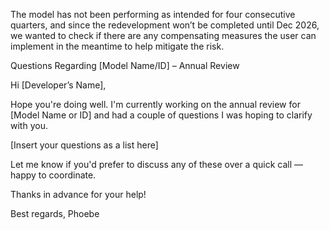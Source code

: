 The model has not been performing as intended for four consecutive quarters, and since the redevelopment won’t be completed until Dec 2026, we wanted to check if there are any compensating measures the user can implement in the meantime to help mitigate the risk.

Questions Regarding [Model Name/ID] – Annual Review

Hi [Developer’s Name],

Hope you're doing well. I'm currently working on the annual review for [Model Name or ID] and had a couple of questions I was hoping to clarify with you.

[Insert your questions as a list here]

Let me know if you'd prefer to discuss any of these over a quick call — happy to coordinate.

Thanks in advance for your help!

Best regards,
Phoebe
